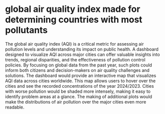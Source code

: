 # global air quality index made for determining countries with most pollutants
The global air quality index (AQI) is a critical metric for assessing air pollution levels and understanding its impact on public health. A dashboard designed to visualize AQI across major cities can offer valuable insights into trends, regional disparities, and the effectiveness of pollution control policies. By focusing on global data from the past year, such plots could inform both citizens and decision-makers on air quality challenges and solutions. The dashboard would provide an interactive map that visualizes AQI data across cities worldwide. This map allows users to hover over the cities and see the recorded concentrations of the year 2024/2023. Cities with worse pollution would be shaded more intensely, making it easy to identify problem areas at a glance.  The making of additional plots would make the distributions of air pollution over the major cities even more readable.
